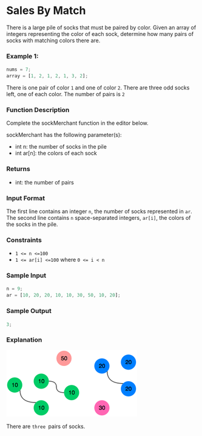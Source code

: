 # **Sales By Match**

There is a large pile of socks that must be paired by color. Given an array of integers representing the color of each sock, determine how many pairs of socks with matching colors there are.

### **Example 1:**

```javascript
nums = 7;
array = [1, 2, 1, 2, 1, 3, 2];
```

There is one pair of color `1` and one of color `2`. There are three odd socks left, one of each color. The number of pairs is `2`

### **Function Description**

Complete the sockMerchant function in the editor below.

sockMerchant has the following parameter(s):

- int n: the number of socks in the pile
- int ar[n]: the colors of each sock

### **Returns**

- int: the number of pairs

### **Input Format**

The first line contains an integer `n`, the number of socks represented in `ar`. <br>
The second line contains `n` space-separated integers, `ar[i]`, the colors of the socks in the pile.

### **Constraints**

- `1 <= n <=100`
- `1 <= ar[i] <=100` where `0 <= i < n`

### **Sample Input**

```javascript
n = 9;
ar = [10, 20, 20, 10, 10, 30, 50, 10, 20];
```

### **Sample Output**

```javascript
3;
```

### **Explanation**

<img src="./sock-merchant.png" />

There are `three `pairs of socks.
